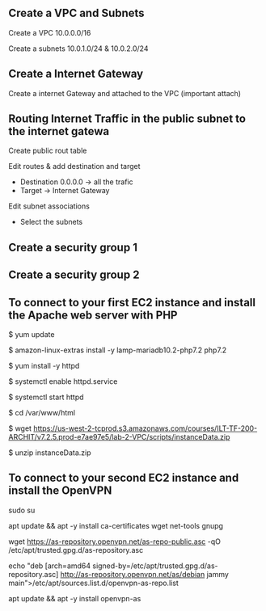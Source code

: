 ## Create a VPC and Subnets

Create a VPC 10.0.0.0/16

Create a subnets 10.0.1.0/24 & 10.0.2.0/24

## Create a Internet Gateway

Create a internet Gateway and attached to the VPC (important attach)

## Routing Internet Traffic in the public subnet to the internet gatewa

Create public rout table

Edit routes & add destination and target
* Destination 0.0.0.0 -> all the trafic
* Target -> Internet Gateway

Edit subnet associations 
* Select the subnets

## Create a security group 1

## Create a security group 2



## To connect to your first EC2 instance and install the Apache web server with PHP

$ yum update

$ amazon-linux-extras install -y lamp-mariadb10.2-php7.2 php7.2

$ yum install -y httpd

$ systemctl enable httpd.service

$ systemctl start httpd

$ cd /var/www/html

$ wget  https://us-west-2-tcprod.s3.amazonaws.com/courses/ILT-TF-200-ARCHIT/v7.2.5.prod-e7ae97e5/lab-2-VPC/scripts/instanceData.zip

$ unzip instanceData.zip

## To connect to your second EC2 instance and install the OpenVPN

sudo su

apt update && apt -y install ca-certificates wget net-tools gnupg

wget https://as-repository.openvpn.net/as-repo-public.asc -qO /etc/apt/trusted.gpg.d/as-repository.asc

echo "deb [arch=amd64 signed-by=/etc/apt/trusted.gpg.d/as-repository.asc] http://as-repository.openvpn.net/as/debian jammy main">/etc/apt/sources.list.d/openvpn-as-repo.list

apt update && apt -y install openvpn-as


